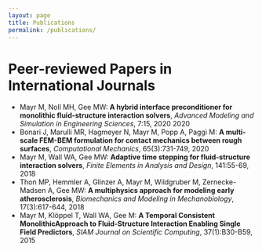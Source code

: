 ```yaml
---
layout: page
title: Publications
permalink: /publications/
---
```


# Peer-reviewed Papers in International Journals

- Mayr M, Noll MH, Gee MW:
**A hybrid interface preconditioner for monolithic fluid-structure interaction solvers**,
_Advanced Modeling and Simulation in Engineering Sciences_,
7:15, 2020
2020
- Bonari J, Marulli MR, Hagmeyer N, Mayr M, Popp A, Paggi M:
**A multi-scale FEM-BEM formulation for contact mechanics between rough surfaces**,
_Computational Mechanics_,
65(3):731-749, 2020
- Mayr M, Wall WA, Gee MW:
**Adaptive time stepping for fluid-structure interaction solvers**,
_Finite Elements in Analysis and Design_,
141:55-69, 2018
- Thon MP, Hemmler A, Glinzer A, Mayr M, Wildgruber M, Zernecke-Madsen A, Gee MW:
**A multiphysics approach for modeling early atherosclerosis**,
_Biomechanics and Modeling in Mechanobiology_,
17(3):617-644, 2018
- Mayr M, Klöppel T, Wall WA, Gee M:
**A Temporal Consistent MonolithicApproach to Fluid-Structure Interaction Enabling Single Field Predictors**,
_SIAM Journal on Scientific Computing_,
37(1):B30-B59, 2015
